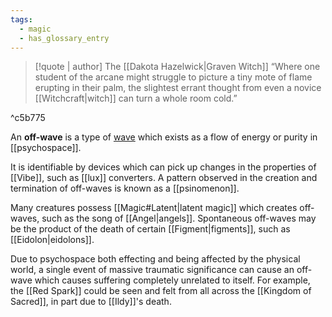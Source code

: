 ```yaml
---
tags:
  - magic
  - has_glossary_entry
---
```


>[!quote | author] The [[Dakota Hazelwick|Graven Witch]]
>“Where one student of the arcane might struggle to picture a tiny mote of flame erupting in their palm, the slightest errant thought from even a novice [[Witchcraft|witch]] can turn a whole room cold.”

^c5b775

An **off-wave** is a type of [wave](https://en.wikipedia.org/wiki/Wave) which exists as a flow of energy or purity in [[psychospace]]. 

It is identifiable by devices which can pick up changes in the properties of [[Vibe]], such as [[lux]] converters. A pattern observed in the creation and termination of off-waves is known as a [[psinomenon]]. 

Many creatures possess [[Magic#Latent|latent magic]] which creates off-waves, such as the song of [[Angel|angels]]. Spontaneous off-waves may be the product of the death of certain [[Figment|figments]], such as [[Eidolon|eidolons]]. 

Due to psychospace both effecting and being affected by the physical world, a single event of massive traumatic significance can cause an off-wave which causes suffering completely unrelated to itself. For example, the [[Red Spark]] could be seen and felt from all across the [[Kingdom of Sacred]], in part due to [[Ildy]]'s death.

